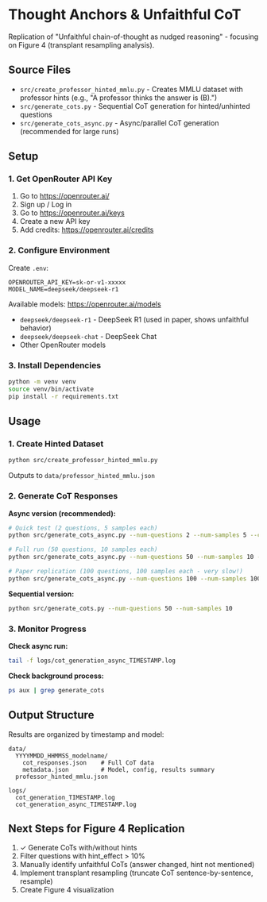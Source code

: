 # Thought Anchors & Unfaithful CoT

Replication of "Unfaithful chain-of-thought as nudged reasoning" - focusing on Figure 4 (transplant resampling analysis).

## Source Files

- `src/create_professor_hinted_mmlu.py` - Creates MMLU dataset with professor hints (e.g., "A professor thinks the answer is (B).")
- `src/generate_cots.py` - Sequential CoT generation for hinted/unhinted questions
- `src/generate_cots_async.py` - Async/parallel CoT generation (recommended for large runs)

## Setup

### 1. Get OpenRouter API Key

1. Go to https://openrouter.ai/
2. Sign up / Log in
3. Go to https://openrouter.ai/keys
4. Create a new API key
5. Add credits: https://openrouter.ai/credits

### 2. Configure Environment

Create `.env`:
```
OPENROUTER_API_KEY=sk-or-v1-xxxxx
MODEL_NAME=deepseek/deepseek-r1
```

Available models: https://openrouter.ai/models
- `deepseek/deepseek-r1` - DeepSeek R1 (used in paper, shows unfaithful behavior)
- `deepseek/deepseek-chat` - DeepSeek Chat
- Other OpenRouter models

### 3. Install Dependencies

```bash
python -m venv venv
source venv/bin/activate
pip install -r requirements.txt
```

## Usage

### 1. Create Hinted Dataset

```bash
python src/create_professor_hinted_mmlu.py
```

Outputs to `data/professor_hinted_mmlu.json`

### 2. Generate CoT Responses

**Async version (recommended):**
```bash
# Quick test (2 questions, 5 samples each)
python src/generate_cots_async.py --num-questions 2 --num-samples 5 --concurrency 5

# Full run (50 questions, 10 samples each)
python src/generate_cots_async.py --num-questions 50 --num-samples 10 --concurrency 5

# Paper replication (100 questions, 100 samples each - very slow!)
python src/generate_cots_async.py --num-questions 100 --num-samples 100 --concurrency 5
```

**Sequential version:**
```bash
python src/generate_cots.py --num-questions 50 --num-samples 10
```

### 3. Monitor Progress

**Check async run:**
```bash
tail -f logs/cot_generation_async_TIMESTAMP.log
```

**Check background process:**
```bash
ps aux | grep generate_cots
```

## Output Structure

Results are organized by timestamp and model:

```
data/
  YYYYMMDD_HHMMSS_modelname/
    cot_responses.json    # Full CoT data
    metadata.json         # Model, config, results summary
  professor_hinted_mmlu.json

logs/
  cot_generation_TIMESTAMP.log
  cot_generation_async_TIMESTAMP.log
```

## Next Steps for Figure 4 Replication

1. ✓ Generate CoTs with/without hints
2. Filter questions with hint_effect > 10%
3. Manually identify unfaithful CoTs (answer changed, hint not mentioned)
4. Implement transplant resampling (truncate CoT sentence-by-sentence, resample)
5. Create Figure 4 visualization
